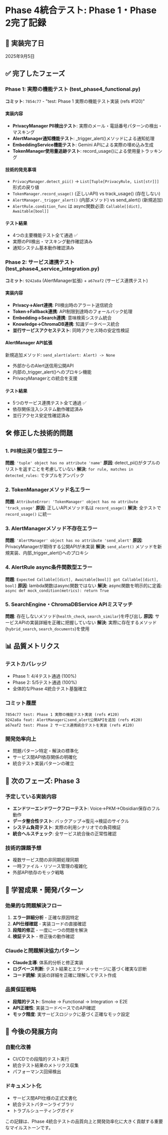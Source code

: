 # Phase 4統合テスト: Phase 1・Phase 2完了記録

## 📅 実装完了日
2025年9月5日

## ✅ 完了したフェーズ

### Phase 1: 実際の機能テスト (test_phase4_functional.py)
**コミット**: `7854c77` - "test: Phase 1 実際の機能テスト実装 (refs #120)"

#### 実装内容
- **PrivacyManager PII検出テスト**: 実際のメール・電話番号パターンの検出・マスキング
- **AlertManager通知機能テスト**: _trigger_alert()メソッドによる通知処理
- **EmbeddingService機能テスト**: Gemini APIによる実際の埋め込み生成
- **TokenManager使用量追跡テスト**: record_usage()による使用量トラッキング

#### 技術的発見事項
- `PrivacyManager.detect_pii()` → `List[Tuple[PrivacyRule, List[str]]]` 形式の戻り値
- `TokenManager.record_usage()` (正しいAPI) vs track_usage() (存在しない)
- `AlertManager._trigger_alert()` (内部メソッド) vs send_alert() (新規追加)
- `AlertRule.condition_func` は async関数必須: `Callable[[dict], Awaitable[bool]]`

#### テスト結果
- 4つの主要機能テスト全て通過 ✅
- 実際のPII検出・マスキング動作確認済み
- 通知システム基本動作確認済み

### Phase 2: サービス連携テスト (test_phase4_service_integration.py)
**コミット**: `9242a8a` (AlertManager拡張) + `a67eaf2` (サービス連携テスト)

#### 実装内容
- **Privacy→Alert連携**: PII検出時のアラート送信統合
- **Token→Fallback連携**: API制限到達時のフォールバック処理
- **Embedding→Search連携**: 意味検索システム統合
- **Knowledge→ChromaDB連携**: 知識データベース統合
- **並行サービスアクセステスト**: 同時アクセス時の安定性検証

#### AlertManager API拡張
新規追加メソッド: `send_alert(alert: Alert) -> None`
- 外部からのAlert送信用公開API
- 内部の_trigger_alert()へのプロキシ機能
- PrivacyManagerとの統合を支援

#### テスト結果
- 5つのサービス連携テスト全て通過 ✅
- 依存関係注入システム動作確認済み
- 並行アクセス安定性確認済み

## 🛠️ 修正した技術的問題

### 1. PII検出戻り値型エラー
**問題**: `'tuple' object has no attribute 'name'`
**原因**: detect_pii()がタプルのリストを返すことを考慮していない
**解決**: `for rule, matches in detected_rules:` でタプルをアンパック

### 2. TokenManagerメソッド名エラー
**問題**: `AttributeError: 'TokenManager' object has no attribute 'track_usage'`
**原因**: 正しいAPIメソッド名は `record_usage()`
**解決**: 全テストで `record_usage()` に統一

### 3. AlertManagerメソッド不存在エラー
**問題**: `'AlertManager' object has no attribute 'send_alert'`
**原因**: PrivacyManagerが期待する公開APIが未実装
**解決**: `send_alert()` メソッドを新規実装、内部_trigger_alert()へのプロキシ

### 4. AlertRule async条件関数型エラー
**問題**: `Expected Callable[[dict], Awaitable[bool]] got Callable[[dict], bool]`
**原因**: lambda関数はasync関数ではない
**解決**: async関数を明示的に定義: `async def mock_condition(metrics): return True`

### 5. SearchEngine・ChromaDBService APIミスマッチ
**問題**: 存在しないメソッド(`health_check`, `search_similar`)を呼び出し
**原因**: サービスAPIの実装詳細を正確に把握していない
**解決**: 実際に存在するメソッド(`hybrid_search`, `search_documents`)を使用

## 📊 品質メトリクス

### テストカバレッジ
- Phase 1: 4/4テスト通過 (100%)
- Phase 2: 5/5テスト通過 (100%)
- 全体的なPhase 4統合テスト基盤確立

### コミット履歴
```
7854c77 test: Phase 1 実際の機能テスト実装 (refs #120)
9242a8a feat: AlertManagerにsend_alert公開APIを追加 (refs #120)
a67eaf2 test: Phase 2 サービス連携統合テストを実装 (refs #120)
```

### 開発効率向上
- 問題パターン特定・解決の標準化
- サービス間API依存関係の明確化
- 統合テスト実装パターンの確立

## 🎯 次のフェーズ: Phase 3

### 予定している実装内容
- **エンドツーエンドワークフローテスト**: Voice→PKM→Obsidian保存のフル動作
- **データ整合性テスト**: バックアップ→復元→検証のサイクル
- **システム負荷テスト**: 実際の利用シナリオでの負荷検証
- **統合ヘルスチェック**: 全サービス統合後の正常性確認

### 技術的課題予想
- 複数サービス間の非同期処理同期
- 一時ファイル・リソース管理の複雑化
- 外部API依存のモック戦略

## 📝 学習成果・開発パターン

### 効果的な問題解決フロー
1. **エラー詳細分析** - 正確な原因特定
2. **API仕様確認** - 実装コードの直接確認
3. **段階的修正** - 一度に一つの問題を解決
4. **検証テスト** - 修正後の動作確認

### Claudeと問題解決協力パターン
- **Claude主導**: 体系的分析と修正実装
- **ログベース判断**: テスト結果とエラーメッセージに基づく確実な診断
- **コード読解**: 実装の詳細を正確に理解してテスト作成

### 品質保証戦略
- **段階的テスト**: Smoke → Functional → Integration → E2E
- **API正確性**: 実装コードベースでのAPI確認
- **モック精度**: 実サービスロジックに基づく正確なモック設定

## 🔮 今後の発展方向

### 自動化改善
- CI/CDでの段階的テスト実行
- 統合テスト結果のメトリクス収集
- パフォーマンス回帰検出

### ドキュメント化
- サービス間API仕様の正式文書化
- 統合テストパターンライブラリ
- トラブルシューティングガイド

この記録は、Phase 4統合テストの品質向上と開発効率化に大きく貢献する重要なマイルストーンです。
